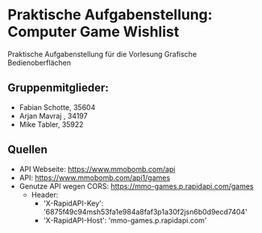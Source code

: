 # Praktische Aufgabenstellung: Computer Game Wishlist
Praktische Aufgabenstellung für die Vorlesung Grafische Bedienoberflächen
## Gruppenmitglieder:
* Fabian Schotte, 35604
* Arjan Mavraj , 34197
* Mike Tabler, 35922

## Quellen
* API Webseite: https://www.mmobomb.com/api
* API: https://www.mmobomb.com/api1/games
* Genutze API wegen CORS: https://mmo-games.p.rapidapi.com/games
    * Header:
        * 'X-RapidAPI-Key': '6875f49c94msh53fa1e984a8faf3p1a30f2jsn6b0d9ecd7404'
        * 'X-RapidAPI-Host': 'mmo-games.p.rapidapi.com'
